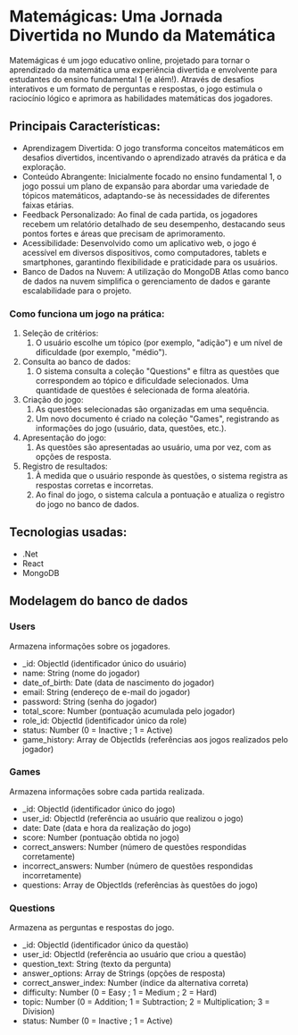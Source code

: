﻿# Matemágicas: Uma Jornada Divertida no Mundo da Matemática

Matemágicas é um jogo educativo online, projetado para tornar o aprendizado da matemática uma experiência divertida e envolvente para estudantes do ensino fundamental 1 (e além!). Através de desafios interativos e um formato de perguntas e respostas, o jogo estimula o raciocínio lógico e aprimora as habilidades matemáticas dos jogadores.

## Principais Características:

  - Aprendizagem Divertida: O jogo transforma conceitos matemáticos em desafios divertidos, incentivando o aprendizado através da prática e da exploração.
  - Conteúdo Abrangente: Inicialmente focado no ensino fundamental 1, o jogo possui um plano de expansão para abordar uma variedade de tópicos matemáticos, adaptando-se às necessidades de diferentes faixas etárias.
  - Feedback Personalizado: Ao final de cada partida, os jogadores recebem um relatório detalhado de seu desempenho, destacando seus pontos fortes e áreas que precisam de aprimoramento.
  - Acessibilidade: Desenvolvido como um aplicativo web, o jogo é acessível em diversos dispositivos, como computadores, tablets e smartphones, garantindo flexibilidade e praticidade para os usuários.
  - Banco de Dados na Nuvem: A utilização do MongoDB Atlas como banco de dados na nuvem simplifica o gerenciamento de dados e garante escalabilidade para o projeto.

### Como funciona um jogo na prática:

  1. Seleção de critérios:
     1. O usuário escolhe um tópico (por exemplo, "adição") e um nível de dificuldade (por exemplo, "médio").
  2. Consulta ao banco de dados:
     1. O sistema consulta a coleção "Questions" e filtra as questões que correspondem ao tópico e dificuldade selecionados.
     Uma quantidade de questões é selecionada de forma aleatória.
  3. Criação do jogo:
     1. As questões selecionadas são organizadas em uma sequência.
     2. Um novo documento é criado na coleção "Games", registrando as informações do jogo (usuário, data, questões, etc.).
  4. Apresentação do jogo:
     1. As questões são apresentadas ao usuário, uma por vez, com as opções de resposta.
  5. Registro de resultados:
     1. À medida que o usuário responde às questões, o sistema registra as respostas corretas e incorretas.
     2. Ao final do jogo, o sistema calcula a pontuação e atualiza o registro do jogo no banco de dados.

## Tecnologias usadas:
  - .Net
  - React
  - MongoDB

## Modelagem do banco de dados

### Users

Armazena informações sobre os jogadores.

   - _id: ObjectId (identificador único do usuário)
   - name: String (nome do jogador)
   - date_of_birth: Date (data de nascimento do jogador)
   - email: String (endereço de e-mail do jogador)
   - password: String (senha do jogador)
   - total_score: Number (pontuação acumulada pelo jogador)
   - role_id: ObjectId (identificador único da role)
   - status: Number (0 = Inactive ; 1 = Active)
   - game_history: Array de ObjectIds (referências aos jogos realizados pelo jogador)

### Games

Armazena informações sobre cada partida realizada.

  - _id: ObjectId (identificador único do jogo)
  - user_id: ObjectId (referência ao usuário que realizou o jogo)
  - date: Date (data e hora da realização do jogo)
  - score: Number (pontuação obtida no jogo)
  - correct_answers: Number (número de questões respondidas corretamente)
  - incorrect_answers: Number (número de questões respondidas incorretamente)
  - questions: Array de ObjectIds (referências às questões do jogo)

### Questions

Armazena as perguntas e respostas do jogo.

  - _id: ObjectId (identificador único da questão)
  - user_id: ObjectId (referência ao usuário que criou a questão)
  - question_text: String (texto da pergunta)
  - answer_options: Array de Strings (opções de resposta)
  - correct_answer_index: Number (índice da alternativa correta)
  - difficulty: Number (0 = Easy ; 1 = Medium ; 2 = Hard)
  - topic: Number (0 = Addition; 1 = Subtraction; 2 = Multiplication; 3 = Division)
  - status: Number (0 = Inactive ; 1 = Active)